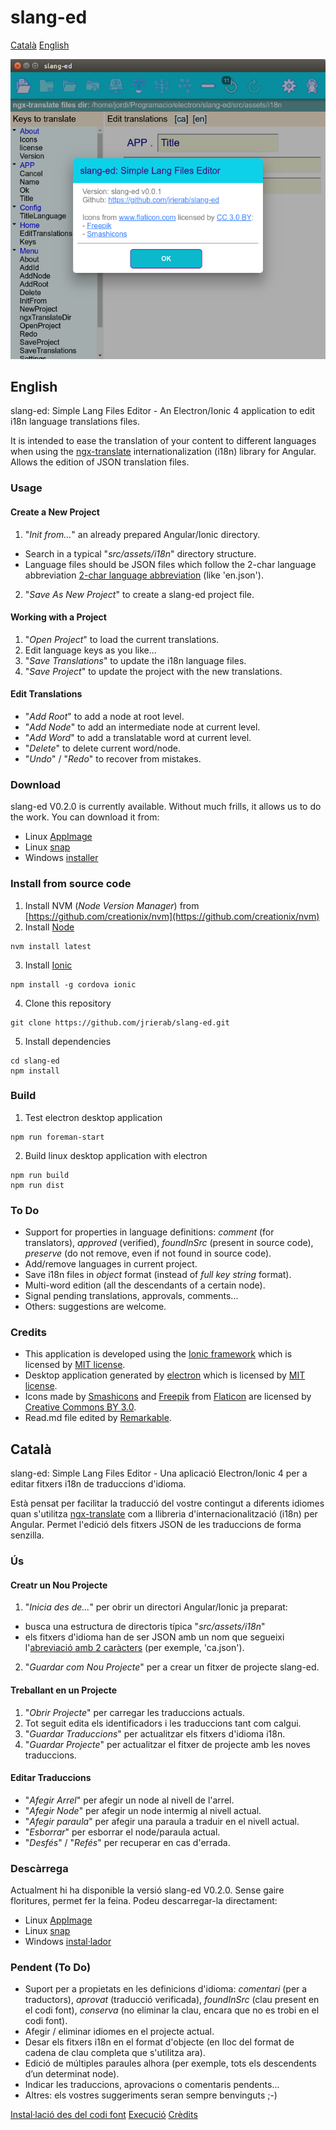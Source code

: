 # slang-ed

[Català](#catala)
[English](#english)

![slang-ed](./images/slang-ed_01.png  "slang-ed")

## English
slang-ed: Simple Lang Files Editor - An Electron/Ionic 4 application to edit i18n language translations files.

It is intended to ease the translation of your content to different languages when using the [ngx-translate](http://www.ngx-translate.com/) internationalization (i18n) library for Angular. Allows the edition of JSON translation files.

### Usage

#### Create a New Project
1. "*Init from...*" an already prepared Angular/Ionic directory.
* Search in a typical "*src/assets/i18n*" directory structure.
* Language files should be JSON files which follow the 2-char language abbreviation [2-char language abbreviation](https://en.wikipedia.org/wiki/List_of_ISO_639-1_codes) (like 'en.json').
2. "*Save As New Project*" to create a slang-ed project file.

#### Working with a Project
1. "*Open Project*" to load the current translations.
2. Edit language keys as you like...
3. "*Save Translations*" to update the i18n language files.
4. "*Save Project*" to update the project with the new translations.

#### Edit Translations
* "*Add Root*" to add a node at root level.
* "*Add Node*" to add an intermediate node at current level.
* "*Add Word*" to add a translatable word at current level.
* "*Delete*" to delete current word/node.
* "*Undo*" / "*Redo*" to recover from mistakes.


### Download

slang-ed V0.2.0 is currently available. Without much frills, it allows us to do the work. You can download it from:

* Linux [AppImage](https://github.com/jrierab/slang-ed/releases/download/V0.2.0/slang-ed.0.2.0.AppImage) 
* Linux [snap](https://github.com/jrierab/slang-ed/releases/download/V0.2.0/slang-ed_0.2.0_amd64.snap) 
* Windows [installer ](https://github.com/jrierab/slang-ed/releases/download/V0.2.0/slang-ed.Setup.0.2.0.exe)

### Install from source code
1. Install NVM (*Node Version Manager*) from [https://github.com/creationix/nvm](https://github.com/creationix/nvm)
2. Install [Node](https://nodejs.org)
```
nvm install latest
```
3. Install [Ionic](https://ionicframework.com/)
```
npm install -g cordova ionic
```
4. Clone this repository
```
git clone https://github.com/jrierab/slang-ed.git
```
5. Install dependencies
```
cd slang-ed
npm install
```

### Build
1. Test electron desktop application
```
npm run foreman-start
```
2. Build linux desktop application with electron
```
npm run build
npm run dist
```

### To Do

* Support for properties in language definitions: *comment* (for translators), *approved* (verified), *foundInSrc* (present in source code), *preserve* (do not remove, even if not found in source code).
* Add/remove languages in current project.
* Save i18n files in *object* format (instead of *full key string* format).
* Multi-word edition (all the descendants of a certain node).
* Signal pending translations, approvals, comments...
* Others: suggestions are welcome.

### Credits

* This application is developed using the [Ionic framework](https://ionicframework.com/framework) which is licensed by [MIT license](https://github.com/ionic-team/ionic/blob/master/LICENSE).
* Desktop application generated by [electron](https://electronjs.org/) which is licensed by [MIT license](https://github.com/electron/electron/blob/master/LICENSE).
* Icons made by [Smashicons](https://www.flaticon.com/authors/smashicons) and [Freepik](https://www.flaticon.com/authors/freepik) from [Flaticon](https://www.flaticon.com/) are licensed by [Creative Commons BY 3.0](http://creativecommons.org/licenses/by/3.0/).
* Read.md file edited by [Remarkable](https://remarkableapp.github.io/linux.html).

## Català

slang-ed: Simple Lang Files Editor - Una aplicació Electron/Ionic 4 per a editar fitxers i18n de traduccions d'idioma.

Està pensat per facilitar la traducció del vostre contingut a diferents idiomes quan s'utilitza [ngx-translate](http://www.ngx-translate.com/) com a llibreria d'internacionalització (i18n) per Angular. Permet l'edició dels fitxers JSON de les traduccions  de forma senzilla.

### Ús

#### Creatr un Nou Projecte
1. "*Inicia des de...*" per obrir un directori Angular/Ionic ja preparat:
* busca una estructura de directoris típica "*src/assets/i18n*"
* els fitxers d'idioma han de ser JSON amb un nom que segueixi l'[abreviació amb 2 caràcters](https://en.wikipedia.org/wiki/List_of_ISO_639-1_codes)  (per exemple, 'ca.json').
2. "*Guardar com Nou Projecte*" per a crear un fitxer de projecte slang-ed.

#### Treballant en un Projecte
1. "*Obrir Projecte*" per carregar les traduccions actuals.
2. Tot seguit edita els identificadors i les traduccions tant com calgui.
3. "*Guardar Traduccions*" per actualitzar els fitxers d'idioma i18n.
4. "*Guardar Projecte*" per actualitzar el fitxer de projecte amb les noves traduccions.

#### Editar Traduccions
* "*Afegir Arrel*" per afegir un node al nivell de l'arrel.
* "*Afegir Node*" per afegir un node intermig al nivell actual.
* "*Afegir paraula*" per afegir una paraula a traduir en el nivell actual.
* "*Esborrar*" per esborrar el node/paraula actual.
* "*Desfés*" / "*Refés*" per recuperar en cas d'errada.


### Descàrrega

Actualment hi ha disponible la versió slang-ed V0.2.0. Sense gaire floritures, permet fer la feina. Podeu descarregar-la directament:

* Linux [AppImage](https://github.com/jrierab/slang-ed/releases/download/V0.2.0/slang-ed.0.2.0.AppImage) 
* Linux [snap](https://github.com/jrierab/slang-ed/releases/download/V0.2.0/slang-ed_0.2.0_amd64.snap) 
* Windows [instal·lador ](https://github.com/jrierab/slang-ed/releases/download/V0.2.0/slang-ed.Setup.0.2.0.exe)

### Pendent (To Do)

* Suport per a propietats en les definicions d'idioma: *comentari* (per a traductors), *aprovat* (traducció verificada), *foundInSrc* (clau present en el codi font), *conserva* (no eliminar la clau, encara que no es trobi en el codi font). 
* Afegir / eliminar idiomes en el projecte actual. 
* Desar els fitxers i18n en el format d'objecte (en lloc del format de cadena de clau completa que s'utilitza ara). 
 * Edició de múltiples paraules alhora (per exemple, tots els descendents d’un determinat node). 
 * Indicar les traduccions, aprovacions o comentaris pendents... 
 * Altres: els vostres suggeriments seran sempre benvinguts ;-)

[Instal·lació des del codi font](#install-from-source-code)
[Execució](#build)
[Crèdits](#credits)
